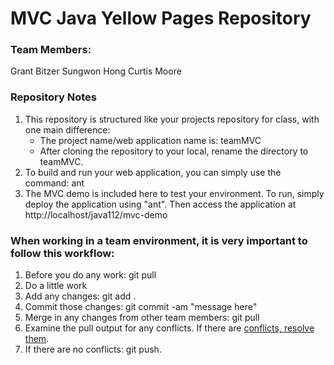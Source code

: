 # MVC Java Yellow Pages Repository

### Team Members:
Grant Bitzer
Sungwon Hong
Curtis Moore

### Repository Notes
1. This repository is structured like your projects repository for class, with one main difference:
    * The project name/web application name is: teamMVC
    * After cloning the repository to your local, rename the directory to teamMVC.
2. To build and run your web application, you can simply use the command: ant
3. The MVC demo is included here to test your environment. To run, simply deploy the application using "ant". Then access the application at http://localhost/java112/mvc-demo


### When working in a team environment, it is very important to follow this workflow:
1. Before you do any work: git pull
2. Do a little work
3. Add any changes: git add .
4. Commit those changes: git commit -am "message here"
3. Merge in any changes from other team members: git pull
4. Examine the pull output for any conflicts. If there are [conflicts, resolve them](handlingConflicts.md).
5. If there are no conflicts: git push.



